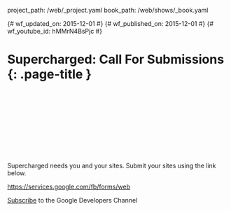 project_path: /web/_project.yaml book_path: /web/shows/_book.yaml

{# wf_updated_on: 2015-12-01 #} {# wf_published_on: 2015-12-01 #} {# wf_youtube_id: hMMrN4BsPjc #}

# Supercharged: Call For Submissions {: .page-title }

<div class="video-wrapper">
  <iframe class="devsite-embedded-youtube-video" data-video-id="hMMrN4BsPjc"
          data-autohide="1" data-showinfo="0" frameborder="0" allowfullscreen>
  </iframe>
</div>

Supercharged needs you and your sites. Submit your sites using the link below.

https://services.google.com/fb/forms/web

[Subscribe](https://goo.gl/LLLNvf) to the Google Developers Channel
